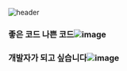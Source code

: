 ![header](https://capsule-render.vercel.app/api?type=wave&color=auto&height=300&section=header&text=Summary%20of%20Books&fontSize=90)

### 좋은 코드 나쁜 코드![image](https://image.aladin.co.kr/product/29464/92/cover500/k422837236_1.jpg)
### 개발자가 되고 싶습니다![image](https://image.aladin.co.kr/product/31537/44/cover500/k422832540_1.jpg)
